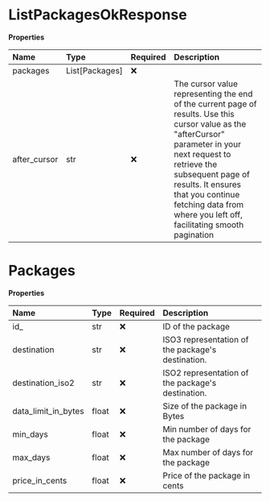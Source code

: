 # ListPackagesOkResponse

**Properties**

| Name         | Type           | Required | Description                                                                                                                                                                                                                                                                                    |
| :----------- | :------------- | :------- | :--------------------------------------------------------------------------------------------------------------------------------------------------------------------------------------------------------------------------------------------------------------------------------------------- |
| packages     | List[Packages] | ❌       |                                                                                                                                                                                                                                                                                                |
| after_cursor | str            | ❌       | The cursor value representing the end of the current page of results. Use this cursor value as the "afterCursor" parameter in your next request to retrieve the subsequent page of results. It ensures that you continue fetching data from where you left off, facilitating smooth pagination |

# Packages

**Properties**

| Name                | Type  | Required | Description                                       |
| :------------------ | :---- | :------- | :------------------------------------------------ |
| id\_                | str   | ❌       | ID of the package                                 |
| destination         | str   | ❌       | ISO3 representation of the package's destination. |
| destination_iso2    | str   | ❌       | ISO2 representation of the package's destination. |
| data_limit_in_bytes | float | ❌       | Size of the package in Bytes                      |
| min_days            | float | ❌       | Min number of days for the package                |
| max_days            | float | ❌       | Max number of days for the package                |
| price_in_cents      | float | ❌       | Price of the package in cents                     |
